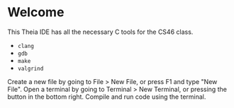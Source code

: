 # Welcome

This Theia IDE has all the necessary C tools for the CS46 class.

- `clang`
- `gdb`
- `make`
- `valgrind`

Create a new file by going to File > New File, or press F1 and type "New File".
Open a terminal by going to Terminal > New Terminal, or pressing the button in the bottom right.
Compile and run code using the terminal.

